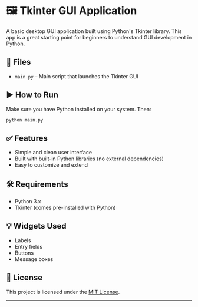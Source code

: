 # 🖼️ Tkinter GUI Application

A basic desktop GUI application built using Python's Tkinter library. This app is a great starting point for beginners to understand GUI development in Python.
  
## 📁 Files 
 
* `main.py` – Main script that launches the Tkinter GUI   
   
## ▶️ How to Run

Make sure you have Python installed on your system. Then:  

```bash 
python main.py 
```

## ✅ Features

* Simple and clean user interface
* Built with built-in Python libraries (no external dependencies)
* Easy to customize and extend

## 🛠 Requirements

* Python 3.x
* Tkinter (comes pre-installed with Python)

## 💡 Widgets Used

* Labels
* Entry fields
* Buttons
* Message boxes

## 📄 License

This project is licensed under the [MIT License](LICENSE).

---
